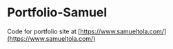 # Portfolio-Samuel

Code for portfolio site at [https://www.samueltola.com/](https://www.samueltola.com/)
